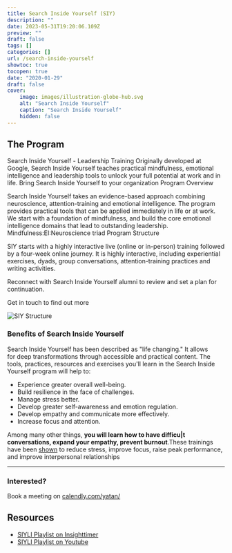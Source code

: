 ```yaml
---
title: Search Inside Yourself (SIY)
description: ""
date: 2023-05-31T19:20:06.109Z
preview: ""
draft: false
tags: []
categories: []
url: /search-inside-yourself
showtoc: true
tocopen: true
date: "2020-01-29"
draft: false
cover:
    image: images/illustration-globe-hub.svg
    alt: "Search Inside Yourself"
    caption: "Search Inside Yourself"
    hidden: false
---
```


## The Program

Search Inside Yourself - Leadership Training
Originally developed at Google, Search Inside Yourself teaches practical mindfulness, emotional intelligence and leadership tools to unlock your full potential at work and in life.
Bring Search Inside Yourself to your organization
Program Overview

Search Inside Yourself takes an evidence-based approach combining neuroscience, attention-training and emotional intelligence. The program provides practical tools that can be applied immediately in life or at work. We start with a foundation of mindfulness, and build the core emotional intelligence domains that lead to outstanding leadership.
Mindfulness:EI:Neuroscience triad
Program Structure

SIY starts with a highly interactive live (online or in-person) training followed by a four-week online journey. It is highly interactive, including experiential exercises, dyads, group conversations, attention-training practices and writing activities.


Reconnect with Search Inside Yourself alumni to review and set a plan for continuation.


Get in touch to find out more

![SIY Structure](/images/SIY-structure.png)


### Benefits of Search Inside Yourself

Search Inside Yourself has been described as "life changing." It allows for deep transformations through accessible and practical content. The tools, practices, resources and exercises you'll learn in the Search Inside Yourself program will help to:

- Experience greater overall well-being.
- Build resilience in the face of challenges.
- Manage stress better.
- Develop greater self-awareness and emotion regulation.
- Develop empathy and communicate more effectively.
- Increase focus and attention.

Among many other things, **you will learn how to have difficu|t conversations, expand your empathy, prevent burnout**.These trainings have been [shown](https://siyli.org/approach/results) to reduce stress, improve focus, raise peak performance, and improve interpersonal relationships

* * *

### Interested?

Book a meeting on [calendly.com/yatan/](http://calendly.com/yatan/)


## Resources

- [SIYLI Playlist on Insighttimer](http://insighttimer.com/siyli)
- [SIYLI Playlist on Youtube](http://youtube.com/siyli)

